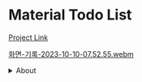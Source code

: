 # Material Todo List

[Project Link](https://fecapark.github.io/material-form/)

[화면-기록-2023-10-10-07.52.55.webm](https://github.com/fecapark/material-form/assets/101973955/dc997ece-dec9-42ef-926c-cb72a944213b)

<details>
<summary>About</summary>
 
### Stack history

- `Flux Pattern` & `Pub/Sub Pattern` for vanila component
- Use `Vite`
- Use `Typescript`
- Use `SCSS`
- Use `Jest`
- Use SPA Router with vanila js(ts)

## How to write a Component?

```ts
import Component from "{{Component-Path}}";

class ComponentExample extends Component {
  constructor() {
    // 1. Set tagName, id, classNames.
    super({
      tagName: "div",
      id: "this-is-id",
      classNames: ["example", "class"],
    });

    // 2. Set component states (access by this.store).
    // When this.store.setDefaultState triggers, this.render method will not be called.
    this.store.setDefaultState("my-number", 0);
    this.store.setAction(
      "increaseNumber",
      ({ state }: { state: StoreType.State }): StoreType.State => {
        return { "my-number": state["my-number"] + 1 };
      }
    );

    // 3. Call render method.
    this.render();
  }

  render() {
    // You can get current state value from this.store member.
    const currentNumber = this.store.getState("dummy-number");

    // Set innerHTML to render component.
    this.container.innerHTML = `
      <span class="dummy-text">main: ${currentNumber}</span>
      <button class="dummy-button">click!</button>
    `;

    // Write some logic for state changes or routers.
    const button: HTMLButtonElement = this.container.querySelector("button")!;
    button.addEventListener("click", () => {
      this.store.dispatch("increaseNumber", {});
    });
  }
}
```

## How to write some Routers inside of a component?

```ts
class RouterComponent extends Component {
  constructor() {
    // Write component constructor.
    super({ classNames: ["router-wrapper"] });

    this.render();
  }

  render() {
    // Set innerHTML for component rendering.
    // You MUST BE SET 'anchor' tag to use Router.
    // Also, set href attribute and value as hash path into it.
    this.container.innerHTML = `
      <a class="route" href="#signin">Go sign in -></a>
    `;

    // Use Router class for routing.
    new Router(this.container.querySelector(".route")!);
  }
}
```

</details>
